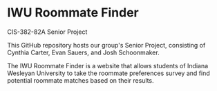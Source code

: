 # IWU Roommate Finder
CIS-382-82A Senior Project

This GitHub repository hosts our group's Senior Project, consisting of Cynthia Carter, Evan Sauers, and Josh Schoonmaker.

The IWU Roommate Finder is a website that allows students of Indiana Wesleyan University to take the roommate preferences survey and find potential roommate matches based on their results.
